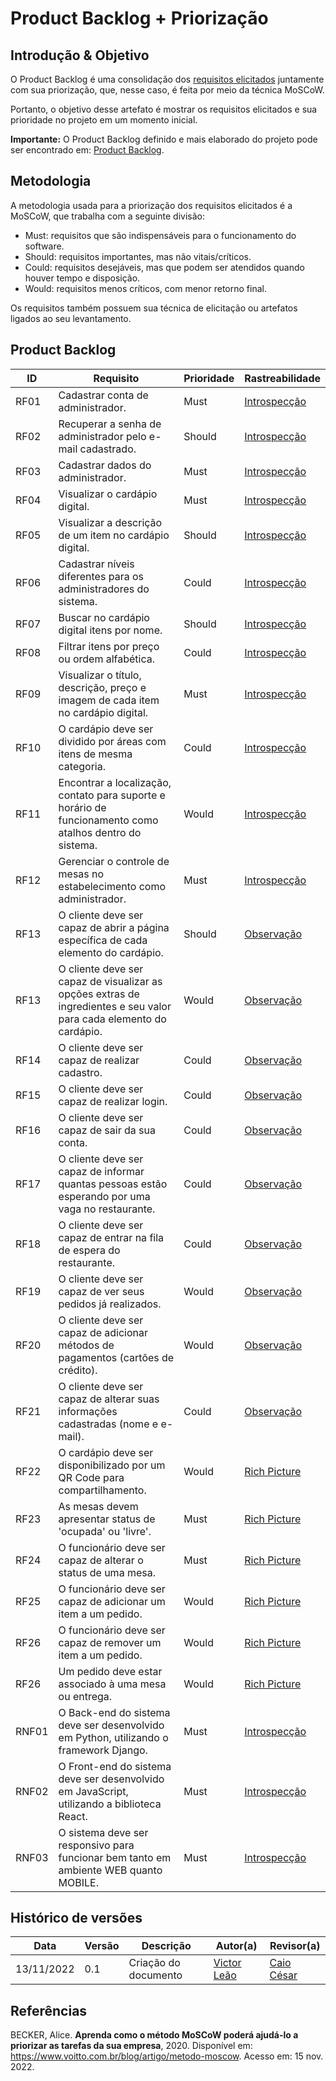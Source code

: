 # Product Backlog + Priorização

## Introdução & Objetivo

O Product Backlog é uma consolidação dos [requisitos elicitados](https://unbarqdsw2022-2.github.io/2022.2_G5_SoftSteakHouse/#/Base/AbordagemNaoEspecifica/Requisitos) juntamente com sua priorização, que, nesse caso, é feita por meio da técnica MoSCoW.

Portanto, o objetivo desse artefato é mostrar os requisitos elicitados e sua prioridade no projeto em um momento inicial.

**Importante:** O Product Backlog definido e mais elaborado do projeto pode ser encontrado em: [Product Backlog](https://unbarqdsw2022-2.github.io/2022.2_G5_SoftSteakHouse/#/modelagem/agil/backlog).

## Metodologia

A metodologia usada para a priorização dos requisitos elicitados é a MoSCoW, que trabalha com a seguinte divisão:

- Must: requisitos que são indispensáveis para o funcionamento do software.
- Should: requisitos importantes, mas não vitais/críticos.
- Could: requisitos desejáveis, mas que podem ser atendidos quando houver tempo e disposição.
- Would: requisitos menos críticos, com menor retorno final.

Os requisitos também possuem sua técnica de elicitação ou artefatos ligados ao seu levantamento. 

## Product Backlog

| ID | Requisito | Prioridade | Rastreabilidade |
| -- | --------- | ---------- | --------------- |
| RF01 | Cadastrar conta de administrador. | Must | [Introspecção](https://unbarqdsw2022-2.github.io/2022.2_G5_SoftSteakHouse/#/Base/AbordagemNaoEspecifica/Requisitos) |
| RF02 | Recuperar a senha de administrador pelo e-mail cadastrado. | Should | [Introspecção](https://unbarqdsw2022-2.github.io/2022.2_G5_SoftSteakHouse/#/Base/AbordagemNaoEspecifica/Requisitos) |
| RF03 | Cadastrar dados do administrador. | Must | [Introspecção](https://unbarqdsw2022-2.github.io/2022.2_G5_SoftSteakHouse/#/Base/AbordagemNaoEspecifica/Requisitos) |
| RF04 | Visualizar o cardápio digital. | Must | [Introspecção](https://unbarqdsw2022-2.github.io/2022.2_G5_SoftSteakHouse/#/Base/AbordagemNaoEspecifica/Requisitos) |
| RF05 | Visualizar a descrição de um item no cardápio digital. | Should | [Introspecção](https://unbarqdsw2022-2.github.io/2022.2_G5_SoftSteakHouse/#/Base/AbordagemNaoEspecifica/Requisitos) |
| RF06 | Cadastrar níveis diferentes para os administradores do sistema. | Could | [Introspecção](https://unbarqdsw2022-2.github.io/2022.2_G5_SoftSteakHouse/#/Base/AbordagemNaoEspecifica/Requisitos) |
| RF07 | Buscar no cardápio digital itens por nome. | Should | [Introspecção](https://unbarqdsw2022-2.github.io/2022.2_G5_SoftSteakHouse/#/Base/AbordagemNaoEspecifica/Requisitos) |
| RF08 | Filtrar itens por preço ou ordem alfabética. | Could | [Introspecção](https://unbarqdsw2022-2.github.io/2022.2_G5_SoftSteakHouse/#/Base/AbordagemNaoEspecifica/Requisitos) |
| RF09 | Visualizar o título, descrição, preço e imagem de cada item no cardápio digital. | Must | [Introspecção](https://unbarqdsw2022-2.github.io/2022.2_G5_SoftSteakHouse/#/Base/AbordagemNaoEspecifica/Requisitos) |
| RF10 | O cardápio deve ser dividido por áreas com itens de mesma categoria. | Could | [Introspecção](https://unbarqdsw2022-2.github.io/2022.2_G5_SoftSteakHouse/#/Base/AbordagemNaoEspecifica/Requisitos) |
| RF11 | Encontrar a localização, contato para suporte e horário de funcionamento como atalhos dentro do sistema. | Would | [Introspecção](https://unbarqdsw2022-2.github.io/2022.2_G5_SoftSteakHouse/#/Base/AbordagemNaoEspecifica/Requisitos) |
| RF12 | Gerenciar o controle de mesas no estabelecimento como administrador. | Must | [Introspecção](https://unbarqdsw2022-2.github.io/2022.2_G5_SoftSteakHouse/#/Base/AbordagemNaoEspecifica/Requisitos) |
| RF13 | O cliente deve ser capaz de abrir a página específica de cada elemento do cardápio. | Should | [Observação](https://unbarqdsw2022-2.github.io/2022.2_G5_SoftSteakHouse/#/Base/AbordagemNaoEspecifica/Requisitos) |
| RF13 | O cliente deve ser capaz de visualizar as opções extras de ingredientes e seu valor para cada elemento do cardápio. | Would | [Observação](https://unbarqdsw2022-2.github.io/2022.2_G5_SoftSteakHouse/#/Base/AbordagemNaoEspecifica/Requisitos) |
| RF14 | O cliente deve ser capaz de realizar cadastro. | Could | [Observação](https://unbarqdsw2022-2.github.io/2022.2_G5_SoftSteakHouse/#/Base/AbordagemNaoEspecifica/Requisitos) |
| RF15 | O cliente deve ser capaz de realizar login. | Could | [Observação](https://unbarqdsw2022-2.github.io/2022.2_G5_SoftSteakHouse/#/Base/AbordagemNaoEspecifica/Requisitos) |
| RF16 | O cliente deve ser capaz de sair da sua conta. | Could | [Observação](https://unbarqdsw2022-2.github.io/2022.2_G5_SoftSteakHouse/#/Base/AbordagemNaoEspecifica/Requisitos) |
| RF17 | O cliente deve ser capaz de informar quantas pessoas estão esperando por uma vaga no restaurante. | Could | [Observação](https://unbarqdsw2022-2.github.io/2022.2_G5_SoftSteakHouse/#/Base/AbordagemNaoEspecifica/Requisitos) |
| RF18 | O cliente deve ser capaz de entrar na fila de espera do restaurante. | Could | [Observação](https://unbarqdsw2022-2.github.io/2022.2_G5_SoftSteakHouse/#/Base/AbordagemNaoEspecifica/Requisitos) |
| RF19 | O cliente deve ser capaz de ver seus pedidos já realizados. | Would | [Observação](https://unbarqdsw2022-2.github.io/2022.2_G5_SoftSteakHouse/#/Base/AbordagemNaoEspecifica/Requisitos) |
| RF20 | O cliente deve ser capaz de adicionar métodos de pagamentos (cartões de crédito). | Would | [Observação](https://unbarqdsw2022-2.github.io/2022.2_G5_SoftSteakHouse/#/Base/AbordagemNaoEspecifica/Requisitos) |
| RF21 | O cliente deve ser capaz de alterar suas informações cadastradas (nome e e-mail). | Could | [Observação](https://unbarqdsw2022-2.github.io/2022.2_G5_SoftSteakHouse/#/Base/AbordagemNaoEspecifica/Requisitos) |
| RF22 | O cardápio deve ser disponibilizado por um QR Code para compartilhamento. | Would | [Rich Picture](https://unbarqdsw2022-2.github.io/2022.2_G5_SoftSteakHouse/#/Base/AbordagemNaoEspecifica/RichPicture) |
| RF23 | As mesas devem apresentar status de 'ocupada' ou 'livre'. | Must | [Rich Picture](https://unbarqdsw2022-2.github.io/2022.2_G5_SoftSteakHouse/#/Base/AbordagemNaoEspecifica/RichPicture) |
| RF24 | O funcionário deve ser capaz de alterar o status de uma mesa. | Must | [Rich Picture](https://unbarqdsw2022-2.github.io/2022.2_G5_SoftSteakHouse/#/Base/AbordagemNaoEspecifica/RichPicture) |
| RF25 | O funcionário deve ser capaz de adicionar um item a um pedido. | Would | [Rich Picture](https://unbarqdsw2022-2.github.io/2022.2_G5_SoftSteakHouse/#/Base/AbordagemNaoEspecifica/RichPicture) |
| RF26 | O funcionário deve ser capaz de remover um item a um pedido. | Would | [Rich Picture](https://unbarqdsw2022-2.github.io/2022.2_G5_SoftSteakHouse/#/Base/AbordagemNaoEspecifica/RichPicture) |
| RF26 | Um pedido deve estar associado à uma mesa ou entrega. | Would | [Rich Picture](https://unbarqdsw2022-2.github.io/2022.2_G5_SoftSteakHouse/#/Base/AbordagemNaoEspecifica/RichPicture) |
| RNF01 | O Back-end do sistema deve ser desenvolvido em Python, utilizando o framework Django. | Must | [Introspecção](https://unbarqdsw2022-2.github.io/2022.2_G5_SoftSteakHouse/#/Base/AbordagemNaoEspecifica/Requisitos) |
| RNF02 | O Front-end do sistema deve ser desenvolvido em JavaScript, utilizando a biblioteca React. | Must | [Introspecção](https://unbarqdsw2022-2.github.io/2022.2_G5_SoftSteakHouse/#/Base/AbordagemNaoEspecifica/Requisitos) |
| RNF03 | O sistema deve ser responsivo para funcionar bem tanto em ambiente WEB quanto MOBILE. | Must | [Introspecção](https://unbarqdsw2022-2.github.io/2022.2_G5_SoftSteakHouse/#/Base/AbordagemNaoEspecifica/Requisitos) |

## Histórico de versões

|    Data    | Versão |      Descrição       |                   Autor(a)                    |                   Revisor(a)                    |
| ---------- | ------ | -------------------- | --------------------------------------------- | ----------------------------------------------- |
| 13/11/2022 |  0.1   | Criação do documento | [Victor Leão](https://github.com/victorleaoo) | [Caio César](https://github.com/oCaioOliveira) |

## Referências

BECKER, Alice. **Aprenda como o método MoSCoW poderá ajudá-lo a priorizar as tarefas da sua empresa**, 2020. Disponível em: https://www.voitto.com.br/blog/artigo/metodo-moscow. Acesso em: 15 nov. 2022.
